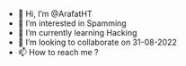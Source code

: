 - 👋 Hi, I’m @ArafatHT
- 👀 I’m interested in Spamming
- 🌱 I’m currently learning Hacking
- 💞️ I’m looking to collaborate on 31-08-2022
- 📫 How to reach me ?

<!---
ArafatHT/ArafatHT is a ✨ special ✨ repository because its `README.md` (this file) appears on your GitHub profile.
You can click the Preview link to take a look at your changes.
--->
